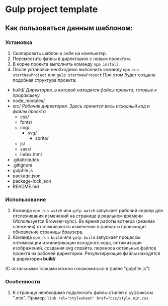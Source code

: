 # Gulp project template

## Как пользоваться данным шаблоном:

### Установка
1. Скопировать шаблон к себе на компьютер.
2. Переместить файлы в директорию с новым проектом.
3. В корне проекта выполнить команду `npm install`.
4. После установки необходимо выполнить команду `npm run startNewProject` или `gulp startNewProject`
При этом будет создана подобная структура проекта:
- build/    *Директория, в которой находятся файлы проекта, готовые к продакшену*
- node_modules/
- src/  *Рабочая директория. Здесь хранится весь исходный код и файлы проекта*
    - css/
    - fonts/
    - img/
        - svg/
            - sprite/
    - js/
    - sass/
    - index.html
- .gitattributes
- .gitignore
- gulpfile.js
- package.json
- package-lock.json
- README.md
  
### Использование
1. Команда `npm run watch` или `gulp watch` запускает рабочий сервер для отслеживания изменений на странице в реальном времени (Используется Browser-sync).
Во время работы вотчера (режима слежения) отслеживаются изменения в файлах и происходит обновление страницы браузера.
2. Команда `npm run build` или `gulp build` запускает процессы оптимизации и минификации исходного кода, оптимизации изображений, создания svg спрайта, переноса остальных файлов проекта из рабочей директории.
Результирующие файлы находятся в директории **build/**

(С остальными тасками можно ознакомиться в файле "gulpfile.js")

### Особенности
1. К странице необходимо подключать файлы стилей с суффиксом ".min". Пример:
    `link rel="stylesheet" href="css/style.min.css`